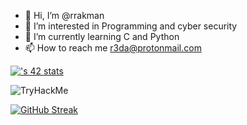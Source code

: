 - 👋 Hi, I’m @rrakman
- 👀 I’m interested in Programming and cyber security
- 🌱 I’m currently learning C and Python
- 📫 How to reach me r3da@protonmail.com

<!---
r3daaa/r3daaa is a ✨ special ✨ repository because its `README.md` (this file) appears on your GitHub profile.
You can click the Preview link to take a look at your changes.
--->

[![<username>'s 42 stats](https://badge.mediaplus.ma/binary/rrakman)](https://github.com/oakoudad/badge42)

  
 <img src="https://tryhackme-badges.s3.amazonaws.com/r3da.png" alt="TryHackMe">

[![GitHub Streak](https://streak-stats.demolab.com?user=rrakman&theme=transparent&hide_border=true&date_format=j%2Fn%5B%2FY%5D)](https://git.io/streak-stats)
